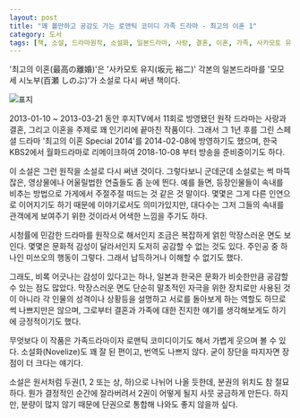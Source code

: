 ```yaml
---
layout: post
title: "꽤 볼만하고 공감도 가는 로맨틱 코미디 가족 드라마 - 최고의 이혼 1"
category: 도서
tags: [책, 소설, 드라마원작, 소설화, 일본드라마, 사랑, 결혼, 이혼, 가족, 사카모토 유지, 모모세 시노부, 박하, 샘앤파커스, 서평]
---
```


'최고의 이혼(最高の離婚)'은
'사카모토 유지(坂元 裕二)' 각본의 일본드라마를
'모모세 시노부(百瀬 しのぶ)'가 소설로 다시 써낸 책이다.

![표지](https://lh3.googleusercontent.com/cRMQQuaqKdr0lf5Ye67ylWnlUELychXigIpnphDkcVzGCx7QoUFWZccqgzM7oy4JiD4kdQydgRHCaQ=s480)

2013-01-10 ~ 2013-03-21 동안 후지TV에서 11회로 방영됐던 원작 드라마는
사랑과 결혼, 그리고 이혼을 주제로
꽤 인기리에 끝마친 작품이다.
그래서 그 1년 후를 그린 스페셜 드라마 '최고의 이혼 Special 2014'를 2014-02-08에 방영하기도 했으며,
한국 KBS2에서 월화드라마로 리메이크하여 2018-10-08 부터 방송을 준비중이기도 하다.

이 소설은 그런 원작을 소설로 다시 써낸 것이다.
그렇다보니 군데군데 소설로는 썩 마뜩잖은,
영상물에나 어울릴법한 연출들도 좀 눈에 띈다.
예를 들면, 등장인물들이 속내를 비추는 방법으로 가게에서 주절주절 떠드는 것 같은 것 말이다.
몇몇은 그게 다른 인연으로 이어지기도 하기 때문에 이야기로서도 의미가있지만,
대다수는 그저 그들의 속내를 관객에게 보여주기 위한 것이라서 어색한 느낌을 주기도 하다.

시청률에 민감한 드라마를 원작으로 해서인지
조금은 복잡하게 얽힌 막장스러운 면도 보인다.
몇몇은 문화적 감성이 달라서인지 도저히 공감할 수 없는 것도 있다.
주인공 중 하나인 미쓰오의 행동이 그렇다.
그래서 납득하거나 이해할 수 없기도 했다.

그래도, 비록 어긋나는 감성이 있다고는 하나,
일본과 한국은 문화가 비슷한만큼 공감할 수 있는 점도 많았다.
막장스러운 면도 단순히 말초적인 자극을 위한 장치로만 사용된 것이 아니라
각 인물의 성격이나 상황등을 설명하고
서로를 돌아보게 하는 역할도 하므로
썩 나쁘지만은 않으며,
그로부터 결혼과 가족에 대한 진지한 얘기를 생각해보게도 하기에 긍정적이기도 했다.

무엇보다 이 작품은 가족드라마이자 로맨틱 코미디이기도 해서 가볍게 웃으며 볼 수 있다.
소설화(Novelize)도 꽤 잘 된 편이고, 번역도 나쁘지 않다.
굳이 장단을 따지자면 장점이 더 크다는 얘기다.

소설은 원서처럼 두권(1, 2 또는 상, 하)으로 나뉘어 나올 듯한데,
분권의 위치도 참 절묘하다.
뭔가 결정적인 순간에 잘라버려서 2권이 어떻게 될지 사뭇 궁금하게 만든다.
하지만, 분량이 많지 않기 때문에 단권으로 통합해 나와도 좋지 않을까 싶다.
